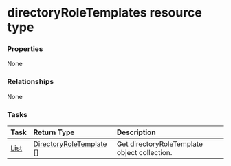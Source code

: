 # directoryRoleTemplates resource type



### Properties
None

### Relationships
None


### Tasks

| Task		   | Return Type	|Description|
|:---------------|:--------|:----------|
|[List](../api/directoryroletemplate_list.md) | [DirectoryRoleTemplate](directoryroletemplate.md) [] |Get directoryRoleTemplate object collection. |

<!-- uuid: 12296aed-9c93-4184-9449-7af02d88ac2a
2015-10-09 18:16:06 UTC -->